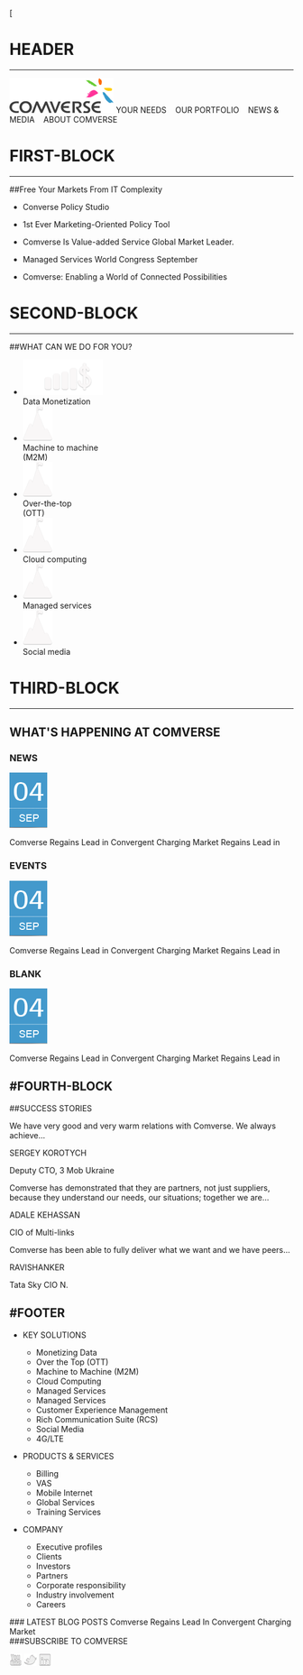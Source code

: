 [logo]: img/comverse-logo.png "Comverse logo"
[logo-medium]: img/comverse-logo-medium.png "Comverse logo"

[data-monetization]: img/solution_icon_smart-money.png "Data monetization"
[m2m]: img/ourSolutions-OOT-icon.png "Machine to machine"
[ott]: img/ourSolutions-OOT-icon.png "Over-the-top"
[cloud-computing]: img/ourSolutions-OOT-icon.png "Cloud computing"
[managed-services]: img/ourSolutions-OOT-icon.png "Managed services"
[social-media]: img/ourSolutions-OOT-icon.png "Social media"

[04]: img/04.png "September 4th"

[linkedin]: img/socialMenuIcon-linkdin.png "Linkedin"
[youtube]: img/socialMenuIcon-youtube.png "Youtube"
[twitter]: img/socialMenuIcon-twitter.png "Twitter"

[


# HEADER
-----------
![logo]	
<a>YOUR NEEDS</a> &nbsp;&nbsp; <a>OUR PORTFOLIO</a> &nbsp;&nbsp;		<a>NEWS & MEDIA</a> &nbsp;&nbsp;	<a>ABOUT COMVERSE</a> 


# FIRST-BLOCK
----------------

##Free Your Markets From IT Complexity
* Converse Policy Studio 
* 1st Ever Marketing-Oriented Policy Tool 

* <p> Comverse Is Value-added Service Global Market Leader. </p>
* <p> Managed Services World Congress September </p>
* <p> Comverse: Enabling a World of Connected Possibilities </p>




# SECOND-BLOCK
--------------

##WHAT CAN WE DO FOR YOU?
* ![data-monetization]
	<br> Data Monetization
* ![m2m]
	<br> Machine to machine
	<br> (M2M)
* ![ott]
	<br> Over-the-top
	<br> (OTT)
* ![cloud-computing]
	<br> Cloud computing
* ![managed-services]
	<br> Managed services
* ![social-media]
	<br> Social media
	
	


# THIRD-BLOCK
-----------

## WHAT'S HAPPENING AT COMVERSE
### NEWS
![04]
<p> Comverse Regains Lead in Convergent Charging Market Regains Lead in </p>

### EVENTS
![04]
<p> Comverse Regains Lead in Convergent Charging Market Regains Lead in </p>

### BLANK
![04]
<p> Comverse Regains Lead in Convergent Charging Market Regains Lead in </p>


#FOURTH-BLOCK
-----------

##SUCCESS STORIES
<div> 
	<p> We have very good and very warm relations with Comverse. We always 	achieve... </p> 
	<div>
		<a>SERGEY KOROTYCH</a>
		<p>Deputy CTO, 3 Mob Ukraine</p>
	</div>
</div>

<div> 
	<p> Comverse has demonstrated that they are partners, not just suppliers, because they understand our needs, our situations; together we are... </p> 
	<div>
		<a>ADALE KEHASSAN</a>
		<p>CIO of Multi-links</p>
	</div>
</div>

<div> 
	<p> Comverse has been able to fully deliver what we want and we have peers... </p> 
	<div>
		<a>RAVISHANKER</a>
		<p>Tata Sky CIO N.</p>
	</div>
</div>


#FOOTER
-----------

*	KEY SOLUTIONS
	* Monetizing Data
	* Over the Top (OTT)
	* Machine to Machine (M2M)
	* Cloud Computing
	* Managed Services
	* Managed Services
	* Customer Experience Management
	* Rich Communication Suite (RCS)
	* Social Media
	* 4G/LTE

* PRODUCTS & SERVICES
	* Billing
	* VAS
	* Mobile Internet
	* Global Services
	* Training Services

* COMPANY
	* Executive profiles
	* Clients
	* Investors
	* Partners
	* Corporate responsibility
	* Industry involvement
	* Careers

<section>
<section>
### LATEST BLOG POSTS
Comverse Regains Lead In Convergent Charging Market
</section>

<section>
###SUBSCRIBE TO COMVERSE


![youtube]
![twitter]
![linkedin]
</section>

</section>
